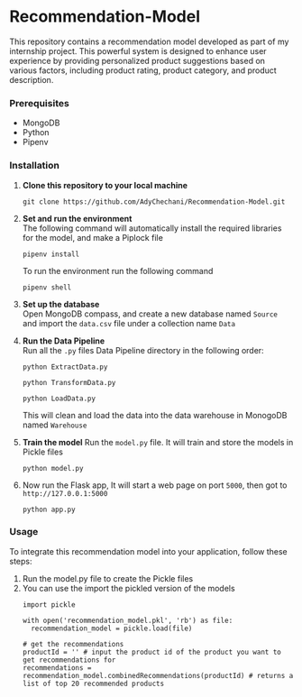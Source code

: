# Recommendation-Model
This repository contains a recommendation model developed as part of my internship project. This powerful system is designed to enhance user experience by providing personalized product suggestions based on various factors, including product rating, product category, and product description.

### Prerequisites
- MongoDB
- Python
- Pipenv 

### Installation
1. **Clone this repository to your local machine**
   ```
   git clone https://github.com/AdyChechani/Recommendation-Model.git
   ```
2. **Set and run the environment** <br>
   The following command will automatically install the required libraries for the model, and make a Piplock file
   ```
   pipenv install
   ```
   
   To run the environment run the following command
   ```
   pipenv shell
   ```
3. **Set up the database** <br>
   Open MongoDB compass, and create a new database named ```Source``` and import the ```data.csv``` file under a collection name ```Data```
4. **Run the Data Pipeline** <br>
   Run all the ```.py``` files Data Pipeline directory in the following order:
      ```
      python ExtractData.py
      ```
      ```
      python TransformData.py
      ```
      ```
      python LoadData.py
      ```

   This will clean and load the data into the data warehouse in MonogoDB named ```Warehouse```
6. **Train the model**
  Run the ```model.py``` file. It will train and store the models in Pickle files
   ```
   python model.py
   ```
8. Now run the Flask app, It will start a web page on port ```5000```, then got to ```http://127.0.0.1:5000```
   ```
   python app.py
   ```


### Usage
To integrate this recommendation model into your application, follow these steps:
1. Run the model.py file to create the Pickle files
2. You can use the import the pickled version of the models
   ```
   import pickle

   with open('recommendation_model.pkl', 'rb') as file:
     recommendation_model = pickle.load(file)

   # get the recommendations
   productId = '' # input the product id of the product you want to get recommendations for
   recommendations = recommendation_model.combinedRecommendations(productId) # returns a list of top 20 recommended products
   ```
